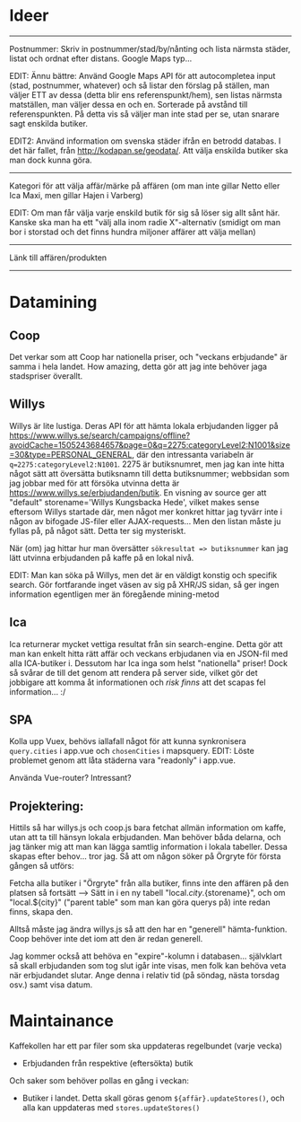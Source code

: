 # Ideer

---

Postnummer: Skriv in postnummer/stad/by/nånting och lista närmsta städer, listat och ordnat efter distans. Google Maps typ...

EDIT: Ännu bättre: Använd Google Maps API för att autocompletea input (stad, postnummer, whatever) och så listar den förslag på ställen, man väljer ETT av dessa (detta blir ens referenspunkt/hem), sen listas närmsta matställen, man väljer dessa en och en. Sorterade på avstånd till referenspunkten. På detta vis så väljer man inte stad per se, utan snarare sagt enskilda butiker.

EDIT2: Använd information om svenska städer ifrån en betrodd databas. I det här fallet, från http://kodapan.se/geodata/. Att välja enskilda butiker ska man dock kunna göra.

---

Kategori för att välja affär/märke på affären (om man inte gillar Netto eller Ica Maxi, men gillar Hajen i Varberg)

EDIT: Om man får välja varje enskild butik för sig så löser sig allt sånt här. Kanske ska man ha ett "välj alla inom radie X"-alternativ (smidigt om man bor i storstad och det finns hundra miljoner affärer att välja mellan)

---

Länk till affären/produkten

---

# Datamining
## Coop
Det verkar som att Coop har nationella priser, och "veckans erbjudande" är samma i hela landet. How amazing, detta gör att jag inte behöver jaga stadspriser överallt.

## Willys
Willys är lite lustiga. Deras API för att hämta lokala erbjudanden ligger på https://www.willys.se/search/campaigns/offline?avoidCache=1505243684657&page=0&q=2275:categoryLevel2:N1001&size=30&type=PERSONAL_GENERAL, där den intressanta variabeln är `q=2275:categoryLevel2:N1001`. 2275 är butiksnumret, men jag kan inte hitta något sätt att översätta butiksnamn till detta butiksnummer; webbsidan som jag jobbar med för att försöka utvinna detta är https://www.willys.se/erbjudanden/butik. En visning av source ger att "default" storename='Willys Kungsbacka Hede', vilket makes sense eftersom Willys startade där, men något mer konkret hittar jag tyvärr inte i någon av bifogade JS-filer eller AJAX-requests... Men den listan måste ju fyllas på, på något sätt. Detta ter sig mysteriskt.

När (om) jag hittar hur man översätter `sökresultat => butiksnummer` kan jag lätt utvinna erbjudanden på kaffe på en lokal nivå.

EDIT: Man kan söka på Willys, men det är en väldigt konstig och specifik search. Gör fortfarande inget väsen av sig på XHR/JS sidan, så ger ingen information egentligen mer än föregående mining-metod

## Ica
Ica returnerar mycket vettiga resultat från sin search-engine. Detta gör att man kan enkelt hitta rätt affär och veckans erbjudanen via en JSON-fil med alla ICA-butiker i. Dessutom har Ica inga som helst "nationella" priser! Dock så svårar de till det genom att rendera på server side, vilket gör det jobbigare att komma åt informationen och *risk finns* att det scapas fel information... :/

## SPA

Kolla upp Vuex, behövs iallafall något för att kunna synkronisera `query.cities` i app.vue och `chosenCities` i mapsquery.
EDIT: Löste problemet genom att låta städerna vara "readonly" i app.vue.

Använda Vue-router? Intressant?


## Projektering:
Hittils så har willys.js och coop.js bara fetchat allmän information om kaffe, utan att ta till hänsyn lokala erbjudanden. Man behöver båda delarna, och jag tänker mig att man kan lägga samtlig information i lokala tabeller. Dessa skapas efter behov... tror jag. Så att om någon söker på Örgryte för första gången så utförs:

Fetcha alla butiker i "Örgryte" från alla butiker, finns inte den affären på den platsen så fortsätt --> Sätt in i en ny tabell "local.${city}.${storename}", och om "local.${city}" ("parent table" som man kan göra querys på) inte redan finns, skapa den.

Alltså måste jag ändra willys.js så att den har en "generell" hämta-funktion. Coop behöver inte det iom att den är redan generell.

Jag kommer också att behöva en "expire"-kolumn i databasen... självklart så skall erbjudanden som tog slut igår inte visas, men folk kan behöva veta när erbjudandet slutar. Ange denna i relativ tid (på söndag, nästa torsdag osv.) samt visa datum.


# Maintainance

Kaffekollen har ett par filer som ska uppdateras regelbundet (varje vecka)

- Erbjudanden från respektive (eftersökta) butik

Och saker som behöver pollas en gång i veckan: 

- Butiker i landet. Detta skall göras genom `${affär}.updateStores()`, och alla kan uppdateras med `stores.updateStores()`
